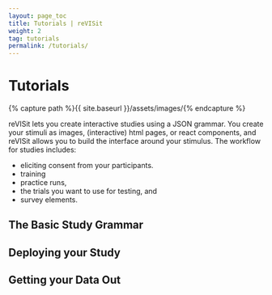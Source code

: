 ```yaml
---
layout: page_toc
title: Tutorials | reVISit
weight: 2
tag: tutorials
permalink: /tutorials/
---
```


# Tutorials

{% capture path %}{{ site.baseurl }}/assets/images/{% endcapture %}

reVISit lets you create interactive studies using a JSON grammar. You create your stimuli as images, (interactive) html pages, or react components, and reVISit allows you to build the interface around your stimulus. The workflow for studies includes: 

* eliciting consent from your participants.
* training
* practice runs,
* the trials you want to use for testing, and
* survey elements. 


## The Basic Study Grammar



## Deploying your Study 


## Getting your Data Out 






